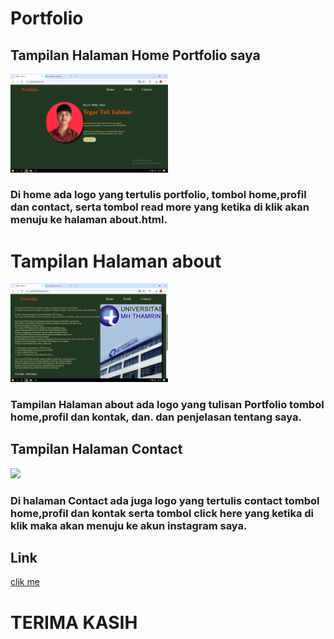 # Portfolio

## Tampilan Halaman Home Portfolio saya

<img src="https://github.com/tafakkurtegar1-tech/tegar/blob/main/assets/Screenshot%20(57).png" style="width:50%" />

### Di home ada logo yang tertulis portfolio, tombol home,profil dan contact, serta tombol read more yang ketika di klik akan menuju ke halaman about.html.

<h1>Tampilan Halaman about </h1>

<img src="https://github.com/tafakkurtegar1-tech/tegar/blob/main/assets/Screenshot%20(58).png" style="width:50%"  />

### Tampilan Halaman about ada logo yang tulisan Portfolio tombol home,profil dan kontak, dan. dan penjelasan tentang saya.
 
## Tampilan Halaman Contact

<img src="assets/screenshot(59).png" style="width:50%" />

### Di halaman Contact ada juga logo yang tertulis contact tombol home,profil dan kontak serta tombol click here yang ketika di klik maka akan menuju ke akun instagram saya.

 ## Link
[clik me](https://tegar-lvuk.vercel.app/)

# TERIMA KASIH


















